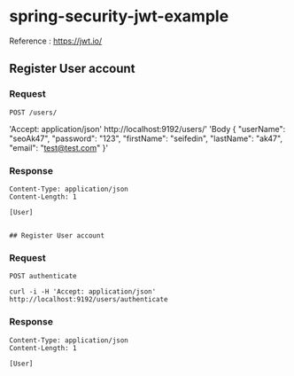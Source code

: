 # spring-security-jwt-example

Reference : https://jwt.io/

## Register User account

### Request

`POST /users/`
   
   'Accept: application/json' http://localhost:9192/users/'
   'Body { "userName": "seoAk47", "password": "123", "firstName": "seifedin",  "lastName": "ak47", "email": "test@test.com" }'
   
### Response

    Content-Type: application/json
    Content-Length: 1

    [User]
    
    
    ## Register User account

### Request

`POST authenticate`

    curl -i -H 'Accept: application/json' http://localhost:9192/users/authenticate

### Response

    Content-Type: application/json
    Content-Length: 1

    [User]
